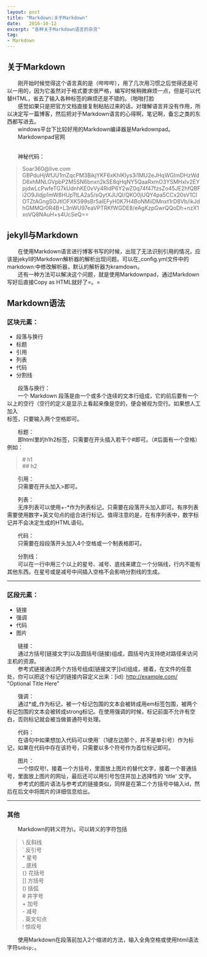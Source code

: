 ```yaml
---
layout: post
title: "Markdown:关于Markdown"
date:   2016-10-12
excerpt: "各种关于Markdown语言的杂货"
tag:
- Markdown
---
```

<h2 id="-markdown">关于Markdown</h2>
<p>　　刚开始时候觉得这个语言真的是（哔哔哔），用了几次用习惯之后觉得还是可以一用的，因为它虽然对于格式要求很严格，编写时候稍微麻烦一点，但是可以代替HTML，省去了输入各种标签的麻烦还是不错的。（啪啪打脸<br>　　感觉如果只是把官方文档直接复制粘贴过来的话，对理解语言并没有作用，所以决定写一篇博客，然后把对于Markdown语言的心得啊，笔记啊，备忘之类的东西都写进去。<br>　　windows平台下比较好用的Markdown编译器是Markdownpad。<br>　　<a herf="http://www.markdownpad.com/">Markdownpad官网</a></p><p><br>　　神秘代码：</p>
<blockquote>
<p>Soar360@live.com<br>GBPduHjWfJU1mZqcPM3BikjYKF6xKhlKIys3i1MU2eJHqWGImDHzWdD6xhMNLGVpbP2M5SN6bnxn2kSE8qHqNY5QaaRxmO3YSMHxlv2EYpjdwLcPwfeTG7kUdnhKE0vVy4RidP6Y2wZ0q74f47fzsZo45JE2hfQBFi2O9Jldjp1mW8HUpTtLA2a5/sQytXJUQl/QKO0jUQY4pa5CCx20sV1ClOTZtAGngSOJtIOFXK599sBr5aIEFyH0K7H4BoNMiiDMnxt1rD8Vb/ikJdhGMMQr0R4B+L3nWU97eaVPTRKfWGDE8/eAgKzpGwrQQoDh+nzX1xoVQ8NAuH+s4UcSeQ==</p>
</blockquote>
<h2 id="jekyll-markdown">jekyll与Markdown</h2>
<p>　　在使用Markdown语言进行博客书写的时候，出现了无法识别引用的情况，应该是jekyll的Markdown解析器的解析出现问题。可以在_config.yml文件中的markdown:中修改解析器，默认的解析器为kramdown。<br>　　还有一种方法可以解决这个问题，就是使用Markdownpad，通过Markdown写好后直接Copy as HTML就好了=。=</p>
<h2 id="markdown-">Markdown语法</h2>
<h3 id="-">区块元素：</h3>
<ul>
<li>段落与换行</li><li>标题</li><li>引用</li><li>列表</li><li>代码</li><li>分割线</li></ul>
<p>　　段落与换行：<br>　　一个 Markdown 段落是由一个或多个连续的文本行组成，它的前后要有一个以上的空行（空行的定义是显示上看起来像是空的，便会被视为空行。如果想人工加入</br>标签，只要输入两个空格即可。</p>
<p>　　标题：<br>　　即html里的h1h2标签，只需要在开头插入若干个#即可。（#后面有一个空格）例如：</p>
<blockquote>
<p># h1<br>## h2</p>
</blockquote>
<p>　　引用：<br>　　只需要在开头加入&gt;即可。</p>
<p>　　列表：<br>　　无序列表可以使用+-*作为列表标记，只需要在段落开头加入即可。有序列表需要使用数字+英文句点的组合进行标记。值得注意的是，在有序列表中，数字标记并不会决定生成的HTML语句。</p>
<p>　　代码：<br>　　只需要在段段落开头加入4个空格或一个制表格即可。</p>
<p>　　分割线：<br>　　可以在一行中用三个以上的星号、减号、底线来建立一个分隔线，行内不能有其他东西。在星号或是减号中间插入空格不会影响分割线的生成。</p>
<hr>
<h3 id="-">区段元素：</h3>
<ul>
<li>链接</li><li>强调</li><li>代码</li><li>图片</li></ul>
<p>　　链接：<br>　　通过方括号[链接文字]以及圆括号(链接)组成，圆括号内支持绝对路径来访问主机的资源。<br>　　参考式链接通过两个方括号组成[链接文字][id]组成，接着，在文件的任意处，你可以把这个标记的链接内容定义出来：[id]: <a href="http://example.com/">http://example.com/</a>  &quot;Optional Title Here&quot;</p>
<p>　　强调：<br>　　通过*或_作为标记，被一个标记包围的文本会被转成用em标签包围，被两个标记包围的文本会被转成strong标记。在使用强调的时候，标记前面不允许有空白，否则标记就会被当做普通符号处理。</p>
<p>　　代码：<br>　　在语句中如果想加入代码可以使用`（1键左边那个，并不是单引号）作为标记，如果在代码中存在该符号，只需要以多个符号作为首位标记即可。</p>
<p>　　图片：<br>　　一个惊叹号!，接着一个方括号，里面放上图片的替代文字，接着一个普通括号，里面放上图片的网址，最后还可以用引号包住并加上选择性的 &#39;title&#39; 文字。<br>　　参考式的图片语法与参考式的链接类似，同样是在第二个方括号中输入id，然后在后文中将图片的详细信息给出。</p>
<hr>
<h3 id="-">其他</h3>
<p>　　Markdown的转义符为\，可以转义的字符包括</p>
<blockquote>
<p>\   反斜线<br>`   反引号<br>*   星号<br>_   底线<br>{}  花括号<br>[]  方括号<br>()  括弧<br>#   井字号<br>+   加号<br>-   减号<br>.   英文句点<br>!   惊叹号</p>
</blockquote>
<p>　　使用Markdown在段落前加入2个缩进的方法，输入全角空格或使用html语法字符<code>&amp;nbsp;</code>。</p>
